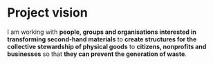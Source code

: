 # Project vision

I am working with **people, groups and organisations interested in transforming second-hand materials** to **create structures for the collective stewardship of physical goods** to **citizens, nonprofits and businesses** so that **they can prevent the generation of waste**.
